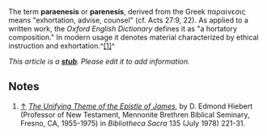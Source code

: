 The term **paraenesis** or **parenesis**, derived from the Greek
παραίνεσις means "exhortation, advise, counsel﻿" (cf. ﻿Acts 27:9﻿,
﻿22﻿). As applied to a written work, the
*Oxford English Dictionary* defines it as "a hortatory
composition.﻿" In modern usage it denotes material characterized by
ethical instruction and exhortation.^[[1]](#note-0)^

*This article is a **[stub](http://www.theopedia.com/Category:Theopedia_stubs "Category:Theopedia stubs")**. Please edit it to add information.*
## Notes

1.  [↑](#ref-0)
    [*The Unifying Theme of the Epistle of James*](http://faculty.gordon.edu/hu/bi/Ted_Hildebrandt/NTeSources/NTArticles/BSac-NT/Hiebert-JamesTheme-BS.pdf),
    by D. Edmond Hiebert (Professor of New Testament, Mennonite
    Brethren Biblical Seminary, Fresno, CA, 1955-1975) in
    *Bibliotheca Sacra* 135 (July 1978) 221-31.



